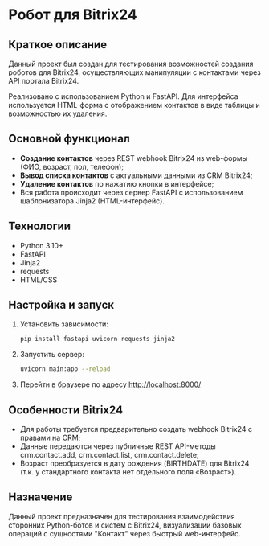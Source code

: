 #  Робот для Bitrix24

## Краткое описание
Данный проект был создан для тестирования возможностей создания роботов для Bitrix24, осуществляющих манипуляции с контактами через API портала Bitrix24.

Реализовано с использованием Python и FastAPI. Для интерфейса используется HTML-форма с отображением контактов в виде таблицы и возможностью их удаления.

## Основной функционал
- **Создание контактов** через REST webhook Bitrix24 из web-формы (ФИО, возраст, пол, телефон);
- **Вывод списка контактов** c актуальными данными из CRM Bitrix24;
- **Удаление контактов** по нажатию кнопки в интерфейсе;
- Вся работа происходит через сервер FastAPI с использованием шаблонизатора Jinja2 (HTML-интерфейс).

## Технологии
- Python 3.10+
- FastAPI
- Jinja2
- requests
- HTML/CSS

## Настройка и запуск
1. Установить зависимости:
    ```bash
    pip install fastapi uvicorn requests jinja2
    ```
2. Запустить сервер:
    ```bash
    uvicorn main:app --reload
    ```
3. Перейти в браузере по адресу [http://localhost:8000/](http://localhost:8000/)

## Особенности Bitrix24
- Для работы требуется предварительно создать webhook Bitrix24 с правами на CRM;
- Данные передаются через публичные REST API-методы crm.contact.add, crm.contact.list, crm.contact.delete;
- Возраст преобразуется в дату рождения (BIRTHDATE) для Bitrix24 (т.к. у стандартного контакта нет отдельного поля «Возраст»).

## Назначение
Данный проект предназначен для тестирования взаимодействия сторонних Python-ботов и систем с Bitrix24, визуализации базовых операций с сущностями "Контакт" через быстрый web-интерфейс.


